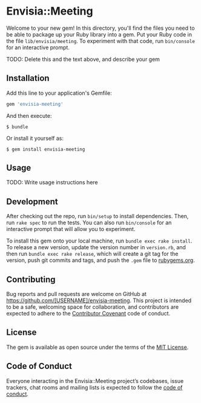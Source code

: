 # Envisia::Meeting

Welcome to your new gem! In this directory, you'll find the files you need to be able to package up your Ruby library into a gem. Put your Ruby code in the file `lib/envisia/meeting`. To experiment with that code, run `bin/console` for an interactive prompt.

TODO: Delete this and the text above, and describe your gem

## Installation

Add this line to your application's Gemfile:

```ruby
gem 'envisia-meeting'
```

And then execute:

    $ bundle

Or install it yourself as:

    $ gem install envisia-meeting

## Usage

TODO: Write usage instructions here

## Development

After checking out the repo, run `bin/setup` to install dependencies. Then, run `rake spec` to run the tests. You can also run `bin/console` for an interactive prompt that will allow you to experiment.

To install this gem onto your local machine, run `bundle exec rake install`. To release a new version, update the version number in `version.rb`, and then run `bundle exec rake release`, which will create a git tag for the version, push git commits and tags, and push the `.gem` file to [rubygems.org](https://rubygems.org).

## Contributing

Bug reports and pull requests are welcome on GitHub at https://github.com/[USERNAME]/envisia-meeting. This project is intended to be a safe, welcoming space for collaboration, and contributors are expected to adhere to the [Contributor Covenant](http://contributor-covenant.org) code of conduct.

## License

The gem is available as open source under the terms of the [MIT License](https://opensource.org/licenses/MIT).

## Code of Conduct

Everyone interacting in the Envisia::Meeting project’s codebases, issue trackers, chat rooms and mailing lists is expected to follow the [code of conduct](https://github.com/[USERNAME]/envisia-meeting/blob/master/CODE_OF_CONDUCT.md).
